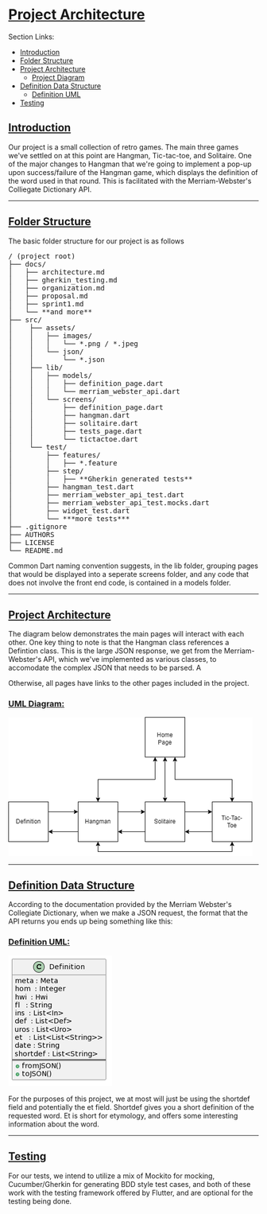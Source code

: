 # <u>Project Architecture</u>

Section Links:

* [Introduction](#introduction)
* [Folder Structure](#folder-structure)
* [Project Architecture](#project-architecture)
    + [Project Diagram](#uml-diagram)
* [Definition Data Structure](#definition-data-structure)
    + [Definition UML](#definition-uml)
* [Testing](#testing)

## <u>Introduction</u>

Our project is a small collection of retro games. The main three games we've settled on at this point are Hangman, Tic-tac-toe, and Solitaire. One of the major changes to Hangman that we're going to implement a pop-up upon success/failure of the Hangman game, which displays the definition of the word used in that round. This is facilitated with the Merriam-Webster's Colliegate Dictionary API.

 
---
## <u>Folder Structure</u>

The basic folder structure for our project is as follows

<pre>
/ (project root)
├── docs/
│   ├── architecture.md
│   ├── gherkin_testing.md
│   ├── organization.md
│   ├── proposal.md
│   ├── sprint1.md
│   └── **and more**
├── src/
│    ├── assets/
│    │   ├── images/     
│    │   │   └── *.png / *.jpeg
│    │   └── json/
│    │       └── *.json             
│    ├── lib/
│    │   ├── models/
│    │   │   ├── definition_page.dart
│    │   │   └── merriam_webster_api.dart
│    │   └── screens/
│    │       ├── definition_page.dart
│    │       ├── hangman.dart
│    │       ├── solitaire.dart
│    │       ├── tests_page.dart
│    │       └── tictactoe.dart
│    └── test/
│        ├── features/
│        │   ├── *.feature
│        ├── step/
│        │   ├── **Gherkin generated tests**
│        ├── hangman_test.dart
│        ├── merriam_webster_api_test.dart
│        ├── merriam_webster_api_test.mocks.dart
│        ├── widget_test.dart
│        └── ***more tests***    
├── .gitignore
├── AUTHORS
├── LICENSE
└── README.md
</pre>

Common Dart naming convention suggests, in the lib folder, grouping pages that would be displayed into a seperate screens folder, and any code that does not involve the front end code, is contained in a models folder.

---

## <u>Project Architecture</u>

The diagram below demonstrates the main pages will interact with each other. One key thing to note is that the Hangman class references a Defintion class. This is the large JSON response, we get from the Merriam-Webster's API, which we've implemented as various classes, to accomodate the complex JSON that needs to be parsed. A

Otherwise, all pages have links to the other pages included in the project.
### <u>UML Diagram:</u>
![UML_Diagram](../src/assets/images/UML_Diagram.png)



---


## <u>Definition Data Structure</u>

According to the documentation provided by the Merriam Webster's Collegiate Dictionary, when we make a JSON request, the format that the API returns you ends up being something like this:

### <u>Definition UML:</u>
![Definition_Class](../src/assets/images/Definition_Class.png)


For the purposes of this project, we at most will just be using the shortdef field and potentially the et field. Shortdef gives you a short definition of the requested word. Et is short for etymology, and offers some interesting information about the word.

---

## <u>Testing</u>

For our tests, we intend to utilize a mix of Mockito for mocking, Cucumber/Gherkin for generating BDD style test cases, and both of these work with the testing framework offered by Flutter, and are optional for the testing being done.